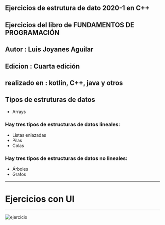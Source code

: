 ## Ejercicios de estrutura de dato 2020-1 en C++

## Ejercicios del libro de FUNDAMENTOS DE PROGRAMACIÓN
## Autor : Luis Joyanes Aguilar
## Edicion : Cuarta edición
## realizado en : kotlin, C++, java y otros

## Tipos de estruturas de datos
* Arrays

### Hay tres tipos de estructuras de datos lineales:
* Listas enlazadas
* Pilas
* Colas

### Hay tres tipos de estructuras de datos no lineales:
* Árboles
* Grafos

***
# Ejercicios con UI
***
![ejercicio](https://user-images.githubusercontent.com/65502311/212482293-4b42e8d4-212b-4073-9b6b-3722af0cd4f9.PNG)
